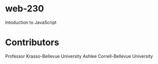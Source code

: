 # web-230
Intoduction to JavaScript
# Contributors
Professor Krasso-Bellevue University
Ashlee Correll-Bellevue University
